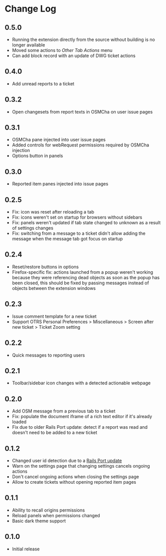 # Change Log

## 0.5.0

- Running the extension directly from the source without building is no longer available
- Moved some actions to *Other Tab Actions* menu
- Can add block record with an update of DWG ticket actions

## 0.4.0

- Add unread reports to a ticket

## 0.3.2

- Open changesets from report texts in OSMCha on user issue pages

## 0.3.1

- OSMCha pane injected into user issue pages
- Added controls for webRequest permissions required by OSMCha injection
- Options button in panels

## 0.3.0

- Reported item panes injected into issue pages

## 0.2.5

- Fix: icon was reset after reloading a tab
- Fix: icons weren't set on startup for browsers without sidebars
- Fix: panels weren't updated if tab state changed to unknown as a result of settings changes
- Fix: switching from a message to a ticket didn't allow adding the message when the message tab got focus on startup

## 0.2.4

- Reset/restore buttons in options
- Firefox-specific fix: actions launched from a popup weren't working because they were referencing dead objects as soon as the popup has been closed, this should be fixed by passing messages instead of objects between the extension windows

## 0.2.3

- Issue comment template for a new ticket
- Support OTRS Personal Preferences > Miscellaneous > Screen after new ticket > Ticket Zoom setting

## 0.2.2

- Quick messages to reporting users

## 0.2.1

- Toolbar/sidebar icon changes with a detected actionable webpage

## 0.2.0

- Add OSM message from a previous tab to a ticket
- Fix: populate the document iframe of a rich text editor if it's already loaded
- Fix due to older Rails Port update: detect if a report was read and doesn't need to be added to a new ticket

## 0.1.2

- Changed user id detection due to a [Rails Port update](https://github.com/openstreetmap/openstreetmap-website/commit/3719e8defbe019b153df79bf6996341d5774759d#diff-78ff736409d758722403cce31873ba803b3fb526d37398ca21caa557b54dfd95)
- Warn on the settings page that changing settings cancels ongoing actions
- Don't cancel ongoing actions when closing the settings page
- Allow to create tickets without opening reported item pages

## 0.1.1

- Ability to recall origins permissions
- Reload panels when permissions changed
- Basic dark theme support

## 0.1.0

- Initial release
